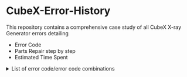 # CubeX-Error-History

This repository contains a comprehensive case study of all CubeX X-ray Generator errors detailing
- Error Code
- Parts Repair step by step
- Estimated Time Spent

<details><summary>List of error code/error code combinations</summary>

  [ER14](https://github.com/JPI-Healthcare-Solutions-Docs-Projects/CubeX-Error-History/tree/main/ER14)

</details>

